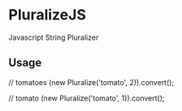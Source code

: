 # PluralizeJS
Javascript String Pluralizer

## Usage
// tomatoes
(new Pluralize('tomato', 2)).convert();

// tomato
(new Pluralize('tomato', 1)).convert();
